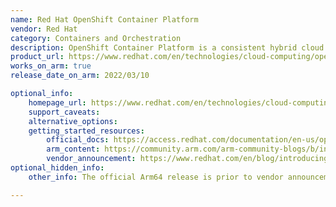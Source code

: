 ```yaml
---
name: Red Hat OpenShift Container Platform
vendor: Red Hat
category: Containers and Orchestration
description: OpenShift Container Platform is a consistent hybrid cloud foundation for building and scaling containerized applications.
product_url: https://www.redhat.com/en/technologies/cloud-computing/openshift/container-platform
works_on_arm: true
release_date_on_arm: 2022/03/10

optional_info:
    homepage_url: https://www.redhat.com/en/technologies/cloud-computing/openshift/container-platform
    support_caveats:
    alternative_options:
    getting_started_resources:
        official_docs: https://access.redhat.com/documentation/en-us/openshift_container_platform/4.10/html/getting_started/index
        arm_content: https://community.arm.com/arm-community-blogs/b/infrastructure-solutions-blog/posts/software-innovations-with-red-hat-and-arm
        vendor_announcement: https://www.redhat.com/en/blog/introducing-red-hat-openshift-4.10
optional_hidden_info:
    other_info: The official Arm64 release is prior to vendor announcement blog refer  https://access.redhat.com/errata/RHSA-2022:0056

---
```

